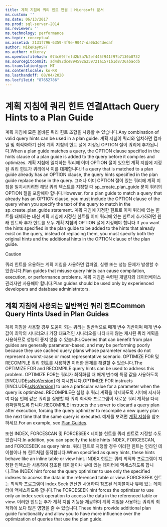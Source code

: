 ```yaml
---
title: 계획 지침에 쿼리 힌트 연결 | Microsoft 문서
ms.custom: ''
ms.date: 06/13/2017
ms.prod: sql-server-2014
ms.reviewer: ''
ms.technology: performance
ms.topic: conceptual
ms.assetid: 2131f796-6359-4f9e-9047-da0b3d4dedaf
author: MikeRayMSFT
ms.author: mikeray
ms.openlocfilehash: 074c69ffefd2b5a7b2ef445f941f97b7130b0732
ms.sourcegitcommit: ad4d92dce894592a259721a1571b1d8736abacdb
ms.translationtype: MT
ms.contentlocale: ko-KR
ms.lasthandoff: 08/04/2020
ms.locfileid: "87652786"
---
```

# <a name="attach-query-hints-to-a-plan-guide"></a><span data-ttu-id="46bb2-102">계획 지침에 쿼리 힌트 연결</span><span class="sxs-lookup"><span data-stu-id="46bb2-102">Attach Query Hints to a Plan Guide</span></span>
  <span data-ttu-id="46bb2-103">계획 지침에 모든 올바른 쿼리 힌트 조합을 사용할 수 있습니다.</span><span class="sxs-lookup"><span data-stu-id="46bb2-103">Any combination of valid query hints can be used in a plan guide.</span></span> <span data-ttu-id="46bb2-104">계획 지침이 쿼리와 일치하면 컴파일 및 최적화하기 전에 계획 지침의 힌트 절에 지정된 OPTION 절이 쿼리에 추가됩니다.</span><span class="sxs-lookup"><span data-stu-id="46bb2-104">When a plan guide matches a query, the OPTION clause specified in the hints clause of a plan guide is added to the query before it compiles and optimizes.</span></span> <span data-ttu-id="46bb2-105">계획 지침에 일치하는 쿼리에 이미 OPTION 절이 있으면 계획 지침에 지정된 쿼리 힌트가 쿼리에서 이를 대체합니다.</span><span class="sxs-lookup"><span data-stu-id="46bb2-105">If a query that is matched to a plan guide already has an OPTION clause, the query hints specified in the plan guide replace those in the query.</span></span> <span data-ttu-id="46bb2-106">그러나 이미 OPTION 절이 있는 쿼리에 계획 지침을 일치시키려면 해당 쿼리 텍스트를 지정할 때 sp_create_plan_guide 문이 쿼리의 OPTION 절을 포함해야 합니다.</span><span class="sxs-lookup"><span data-stu-id="46bb2-106">However, for a plan guide to match a query that already has an OPTION clause, you must include the OPTION clause of the query when you specify the text of the query to match in the sp_create_plan_guide statement.</span></span> <span data-ttu-id="46bb2-107">계획 지침에 지정한 힌트로 이미 쿼리에 있는 힌트를 대체하는 대신 계획 지침에 지정한 힌트를 이미 쿼리에 있는 힌트에 추가하려면 원래 힌트와 추가 힌트를 모두 계획 지침의 OPTION 절에 지정해야 합니다.</span><span class="sxs-lookup"><span data-stu-id="46bb2-107">If you want the hints specified in the plan guide to be added to the hints that already exist on the query, instead of replacing them, you must specify both the original hints and the additional hints in the OPTION clause of the plan guide.</span></span>  
  
> [!CAUTION]  
>  <span data-ttu-id="46bb2-108">쿼리 힌트를 오용하는 계획 지침을 사용하면 컴파일, 실행 또는 성능 문제가 발생할 수 있습니다.</span><span class="sxs-lookup"><span data-stu-id="46bb2-108">Plan guides that misuse query hints can cause compilation, execution, or performance problems.</span></span> <span data-ttu-id="46bb2-109">계획 지침은 숙련된 개발자와 데이터베이스 관리자만 사용해야 합니다.</span><span class="sxs-lookup"><span data-stu-id="46bb2-109">Plan guides should be used only by experienced developers and database administrators.</span></span>  
  
## <a name="common-query-hints-used-in-plan-guides"></a><span data-ttu-id="46bb2-110">계획 지침에 사용되는 일반적인 쿼리 힌트</span><span class="sxs-lookup"><span data-stu-id="46bb2-110">Common Query Hints Used in Plan Guides</span></span>  
 <span data-ttu-id="46bb2-111">계획 지침을 사용할 경우 도움이 되는 쿼리는 일반적으로 매개 변수 기반이며 매개 변수 값이 최악의 시나리오나 가장 대표적인 시나리오를 나타내지 않는 캐시된 쿼리 계획을 사용하므로 성능이 좋지 않을 수 있습니다.</span><span class="sxs-lookup"><span data-stu-id="46bb2-111">Queries that can benefit from plan guides are generally parameter-based, and may be performing poorly because they use cached query plans whose parameter values do not represent a worst-case or most representative scenario.</span></span> <span data-ttu-id="46bb2-112">OPTIMIZE FOR 및 RECOMPILE 쿼리 힌트를 사용하면 이러한 문제를 해결할 수 있습니다.</span><span class="sxs-lookup"><span data-stu-id="46bb2-112">The OPTIMIZE FOR and RECOMPILE query hints can be used to address this problem.</span></span> <span data-ttu-id="46bb2-113">OPTIMIZE FOR는 쿼리가 최적화될 때 매개 변수에 특정 값을 사용하도록 [!INCLUDE[ssNoVersion](../../includes/ssnoversion-md.md)] 에 지시합니다.</span><span class="sxs-lookup"><span data-stu-id="46bb2-113">OPTIMIZE FOR instructs [!INCLUDE[ssNoVersion](../../includes/ssnoversion-md.md)] to use a particular value for a parameter when the query is optimized.</span></span> <span data-ttu-id="46bb2-114">RECOMPILE은 실행 후 쿼리 계획을 삭제하도록 서버에 지시하여 다음 번에 같은 쿼리를 실행할 때 쿼리 최적화 프로그램이 새로운 쿼리 계획을 다시 컴파일하도록 합니다.</span><span class="sxs-lookup"><span data-stu-id="46bb2-114">RECOMPILE instructs the server to discard a query plan after execution, forcing the query optimizer to recompile a new query plan the next time that the same query is executed.</span></span> <span data-ttu-id="46bb2-115">예제를 보려면 [계획 지침](plan-guides.md)을 참조하세요.</span><span class="sxs-lookup"><span data-stu-id="46bb2-115">For an example, see [Plan Guides](plan-guides.md).</span></span>  
  
 <span data-ttu-id="46bb2-116">또한 INDEX, FORCESCAN 및 FORCESEEK 테이블 힌트를 쿼리 힌트로 지정할 수도 있습니다.</span><span class="sxs-lookup"><span data-stu-id="46bb2-116">In addition, you can specify the table hints INDEX, FORCESCAN, and FORCESEEK as query hints.</span></span> <span data-ttu-id="46bb2-117">쿼리 힌트로 지정할 경우 이러한 힌트는 인라인 테이블이나 뷰 힌트처럼 동작합니다.</span><span class="sxs-lookup"><span data-stu-id="46bb2-117">When specified as query hints, these hints behave like an inline table or view hint.</span></span> <span data-ttu-id="46bb2-118">INDEX 힌트는 쿼리 최적화 프로그램이 지정한 인덱스만 사용하여 참조된 테이블이나 뷰에 있는 데이터에 액세스하도록 합니다.</span><span class="sxs-lookup"><span data-stu-id="46bb2-118">The INDEX hint forces the query optimizer to use only the specified indexes to access the data in the referenced table or view.</span></span> <span data-ttu-id="46bb2-119">FORCESEEK 힌트는 최적화 프로그램이 Index Seek 연산만 사용하여 참조된 테이블이나 뷰에 있는 데이터에 액세스하도록 합니다.</span><span class="sxs-lookup"><span data-stu-id="46bb2-119">The FORCESEEK hint forces the optimizer to use only an index seek operation to access the data in the referenced table or view.</span></span> <span data-ttu-id="46bb2-120">이러한 힌트는 추가 계획 지침 기능을 제공하며 계획 지침을 사용하는 쿼리의 최적화에 보다 많은 영향을 줄 수 있습니다.</span><span class="sxs-lookup"><span data-stu-id="46bb2-120">These hints provide additional plan guide functionality and allow you to have more influence over the optimization of queries that use the plan guide.</span></span>  
  
  
